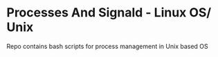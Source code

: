 # Processes And Signald - Linux OS/ Unix

Repo contains bash scripts for process management in Unix based OS
